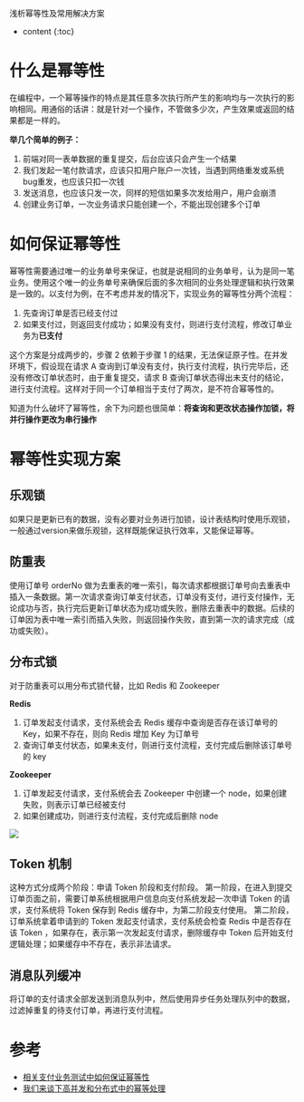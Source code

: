 浅析幂等性及常用解决方案
* content
{:toc}

# 什么是幂等性

在编程中，一个幂等操作的特点是其任意多次执行所产生的影响均与一次执行的影响相同。用通俗的话讲：就是针对一个操作，不管做多少次，产生效果或返回的结果都是一样的。

**举几个简单的例子：**

1. 前端对同一表单数据的重复提交，后台应该只会产生一个结果
2. 我们发起一笔付款请求，应该只扣用户账户一次钱，当遇到网络重发或系统bug重发，也应该只扣一次钱
3. 发送消息，也应该只发一次，同样的短信如果多次发给用户，用户会崩溃
4. 创建业务订单，一次业务请求只能创建一个，不能出现创建多个订单

# 如何保证幂等性

幂等性需要通过唯一的业务单号来保证，也就是说相同的业务单号，认为是同一笔业务。使用这个唯一的业务单号来确保后面的多次相同的业务处理逻辑和执行效果是一致的。以支付为例，在不考虑并发的情况下，实现业务的幂等性分两个流程：

1. 先查询订单是否已经支付过
2. 如果支付过，则返回支付成功；如果没有支付，则进行支付流程，修改订单业务为**已支付**

这个方案是分成两步的，步骤 2 依赖于步骤 1 的结果，无法保证原子性。在并发环境下，假设现在请求 A 查询到订单没有支付，执行支付流程，执行完毕后，还没有修改订单状态时，由于重复提交，请求 B 查询订单状态得出未支付的结论，进行支付流程。这样对于同一个订单相当于支付了两次，是不符合幂等性的。

知道为什么破坏了幂等性，余下为问题也很简单：**将查询和更改状态操作加锁，将并行操作更改为串行操作**

# 幂等性实现方案

## 乐观锁

如果只是更新已有的数据，没有必要对业务进行加锁，设计表结构时使用乐观锁，一般通过version来做乐观锁，这样既能保证执行效率，又能保证幂等。

## 防重表

使用订单号 orderNo 做为去重表的唯一索引，每次请求都根据订单号向去重表中插入一条数据。第一次请求查询订单支付状态，订单没有支付，进行支付操作，无论成功与否，执行完后更新订单状态为成功或失败，删除去重表中的数据。后续的订单因为表中唯一索引而插入失败，则返回操作失败，直到第一次的请求完成（成功或失败）。

## 分布式锁

对于防重表可以用分布式锁代替，比如 Redis 和 Zookeeper

**Redis**

1. 订单发起支付请求，支付系统会去 Redis 缓存中查询是否存在该订单号的 Key，如果不存在，则向 Redis 增加 Key 为订单号
2. 查询订单支付状态，如果未支付，则进行支付流程，支付完成后删除该订单号的 key

**Zookeeper**

1. 订单发起支付请求，支付系统会去 Zookeeper 中创建一个 node，如果创建失败，则表示订单已经被支付
2. 如果创建成功，则进行支付流程，支付完成后删除 node

![](https://github.com/daydreamdev/MeetingFilm/blob/master/pic/%E5%B9%82%E7%AD%89%E6%80%A7/%E5%B9%82%E7%AD%89%E6%80%A7.png)

##  Token  机制

这种方式分成两个阶段：申请 Token 阶段和支付阶段。 第一阶段，在进入到提交订单页面之前，需要订单系统根据用户信息向支付系统发起一次申请 Token 的请求，支付系统将 Token 保存到 Redis 缓存中，为第二阶段支付使用。 第二阶段，订单系统拿着申请到的 Token 发起支付请求，支付系统会检查 Redis 中是否存在该 Token ，如果存在，表示第一次发起支付请求，删除缓存中 Token 后开始支付逻辑处理；如果缓存中不存在，表示非法请求。

## 消息队列缓冲

将订单的支付请求全部发送到消息队列中，然后使用异步任务处理队列中的数据，过滤掉重复的待支付订单，再进行支付流程。

# 参考

- [相关支付业务测试中如何保证幂等性](https://mp.weixin.qq.com/s/m1TCrfbNXvm7OOhEg-Iv6w)
- [我们来谈下高并发和分布式中的幂等处理](https://juejin.im/post/5c05f233e51d4524860fc51a)
